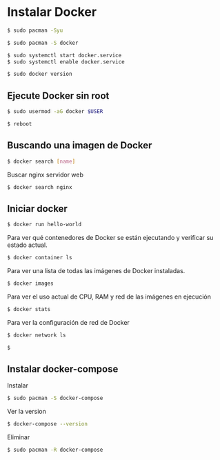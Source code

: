 # Instalar Docker

```bash
$ sudo pacman -Syu
```

```bash
$ sudo pacman -S docker
```

```bash
$ sudo systemctl start docker.service
$ sudo systemctl enable docker.service
```

```bash
$ sudo docker version
```

## Ejecute Docker sin root

```bash
$ sudo usermod -aG docker $USER
```

```bash
$ reboot
```

## Buscando una imagen de Docker

```bash
$ docker search [name]
```

Buscar nginx servidor web

```bash
$ docker search nginx
```

## Iniciar docker

```bash
$ docker run hello-world
```

Para ver qué contenedores de Docker se están ejecutando y verificar su estado actual.

```bash
$ docker container ls
```

Para ver una lista de todas las imágenes de Docker instaladas.

```bash
$ docker images
```

Para ver el uso actual de CPU, RAM y red de las imágenes en ejecución

```bash
$ docker stats
```

Para ver la configuración de red de Docker

```bash
$ docker network ls
```

```bash
$ 
```

## Instalar docker-compose

Instalar

```bash
$ sudo pacman -S docker-compose 
```

Ver la version

```bash
$ docker-compose --version
```

Eliminar

```bash
$ sudo pacman -R docker-compose
```

